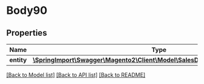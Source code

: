 # Body90

## Properties
Name | Type | Description | Notes
------------ | ------------- | ------------- | -------------
**entity** | [**\SpringImport\Swagger\Magento2\Client\Model\SalesDataInvoiceCommentInterface**](SalesDataInvoiceCommentInterface.md) |  | 

[[Back to Model list]](../README.md#documentation-for-models) [[Back to API list]](../README.md#documentation-for-api-endpoints) [[Back to README]](../README.md)


